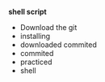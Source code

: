 **shell script**

* Download the git
* installing
* downloaded commited
* commited
* practiced
* shell